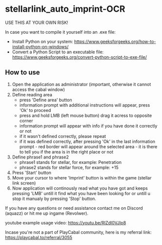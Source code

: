 # stellarlink_auto_imprint-OCR

USE THIS AT YOUR OWN RISK!

In case you want to compile it yourself into an .exe file:
 - Install Python on your system: https://www.geeksforgeeks.org/how-to-install-python-on-windows/
 - Convert a Python Script to an executable file: https://www.geeksforgeeks.org/convert-python-script-to-exe-file/

## How to use
 1. Open the application as administrator (important, otherwise it cannot access the cabal window)
 2. Define reading area
    - press 'Define area' button
    - information prompt with additional instructions will appear, press 'Ok' to proceed
    - press and hold LMB (left mouse button) drag it acress to opposite corner
    - information prompt will appear with info if you have done it correctly or not
    - if it wasn't defined correctly, please repeat
    - if it was defined correctly, after pressing 'Ok' in the last information prompt - red border will appear around the selected area - it is there to tell you if the area is in the right place or not
 3. Define phrase1 and phrase2
    - phrase1 stands for stellar, for example: Penetration
    - phrase2 stands for stellar force, for example: +15
 4. Press 'Start' button
 5. Move your cursor to where 'Imprint' button is within the game (stellar link screen)
 6. Now application will continously read what you have got and keeps pressing 'LMB' untill it find what you have been looking for or untill u stop it manualy by pressing 'Stop' button.
 
If you have any questions or need assistance contact me on Discord (aquazz) or hit me up ingame (Revolwer).

youtube example usage video: https://youtu.be/RlZdI0VJIp8


Incase you're not a part of PlayCabal community, here is my referral link: https://playcabal.to/referral/3055
